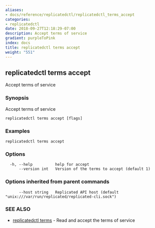```yaml
---
aliases:
- docs/reference/replicatedctl/replicatedctl_terms_accept
categories:
- replicatedctl
date: 2018-09-27T12:18:29-07:00
description: Accept terms of service
gradient: purpleToPink
index: docs
title: replicatedctl terms accept
weight: "551"
---
```


## replicatedctl terms accept

Accept terms of service

### Synopsis

Accept terms of service

```
replicatedctl terms accept [flags]
```

### Examples

```
replicatedctl terms accept
```

### Options

```
  -h, --help          help for accept
      --version int   Version of the terms to accept (default 1)
```

### Options inherited from parent commands

```
      --host string   Replicated API host (default "unix:///var/run/replicated/replicated-cli.sock")
```

### SEE ALSO

* [replicatedctl terms](/api/replicatedctl/replicatedctl_terms/)	 - Read and accept the terms of service

